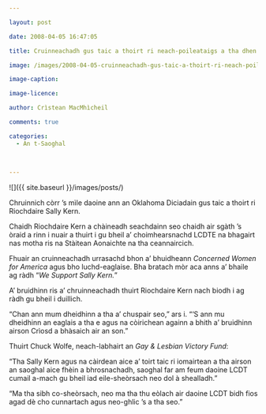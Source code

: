 ```yaml
---

layout: post

date: 2008-04-05 16:47:05

title: Cruinneachadh gus taic a thoirt ri neach-poileataigs a tha dhen bheachd gu bheil a’ choimhearsnachd LCDTE nas miosa na ceannaircich

image: /images/2008-04-05-cruinneachadh-gus-taic-a-thoirt-ri-neach-poileataigs-a-tha-dhen-bheachd-gu-bheil-a-choimhearsnachd-lcdte-nas-miosa-na-ceannaircich.webp

image-caption:

image-licence:

author: Crìstean MacMhìcheil

comments: true

categories:
  - An t-Saoghal
  
  

---
```


![]({{ site.baseurl }}/images/posts/)

Chruinnich còrr &#8217;s mìle daoine ann an Oklahoma Diciadain gus taic a thoirt ri Riochdaire Sally Kern.

<!--more-->

Chaidh Riochdaire Kern a chàineadh seachdainn seo chaidh air sgàth &#8217;s òraid a rinn i nuair a thuirt i gu bheil a&#8217; choimhearsnachd LCDTE na bhagairt nas motha ris na Stàitean Aonaichte na tha ceannaircich.

Fhuair an cruinneachadh urrasachd bhon a&#8217; bhuidheann _Concerned Women for America_ agus bho luchd-eaglaise. Bha bratach mòr aca anns a&#8217; bhaile ag ràdh &#8220;_We Support Sally Kern._&#8221;

A&#8217; bruidhinn ris a&#8217; chruinneachadh thuirt Riochdaire Kern nach biodh i ag ràdh gu bheil i duillich.

&#8220;Chan ann mum dheidhinn a tha a&#8217; chuspair seo,&#8221; ars i. &#8220;&#8216;S ann mu dheidhinn an eaglais a tha e agus na còirichean againn a bhith a&#8217; bruidhinn airson Crìosd a bhàsaich air an son.&#8221;

Thuirt Chuck Wolfe, neach-labhairt an _Gay & Lesbian Victory Fund_:

&#8220;Tha Sally Kern agus na càirdean aice a&#8217; toirt taic ri iomairtean a tha airson an saoghal aice fhèin a bhrosnachadh, saoghal far am feum daoine LCDT cumail a-mach gu bheil iad eile-sheòrsach neo dol à shealladh.&#8221;

&#8220;Ma tha sibh co-sheòrsach, neo ma tha thu eòlach air daoine LCDT bidh fios agad dè cho cunnartach agus neo-ghlic &#8217;s a tha seo.&#8221;
